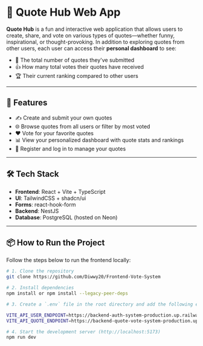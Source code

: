 # 🧠 Quote Hub Web App

**Quote Hub** is a fun and interactive web application that allows users to create, share, and vote on various types of quotes—whether funny, inspirational, or thought-provoking. In addition to exploring quotes from other users, each user can access their **personal dashboard** to see:

- 📌 The total number of quotes they've submitted  
- 👍 How many total votes their quotes have received  
- 🏆 Their current ranking compared to other users  

---

## 🚀 Features

- ✍️ Create and submit your own quotes  
- 🌐 Browse quotes from all users or filter by most voted  
- ❤️ Vote for your favorite quotes  
- 📊 View your personalized dashboard with quote stats and rankings  
- 👤 Register and log in to manage your quotes  

---

## 🛠 Tech Stack

- **Frontend**: React + Vite + TypeScript  
- **UI**: TailwindCSS + shadcn/ui  
- **Forms**: react-hook-form   
- **Backend**: NestJS   
- **Database**: PostgreSQL (hosted on Neon)

---

## 📦 How to Run the Project

Follow the steps below to run the frontend locally:

```bash
# 1. Clone the repository
git clone https://github.com/Diwwy20/Frontend-Vote-System

# 2. Install dependencies
npm install or npm install --legacy-peer-deps

# 3. Create a `.env` file in the root directory and add the following environment variables:

VITE_API_USER_ENDPOINT=https://backend-auth-system-production.up.railway.app/api
VITE_API_QUOTE_ENDPOINT=https://backend-quote-vote-system-production.up.railway.app/api

# 4. Start the development server (http://localhost:5173)
npm run dev
